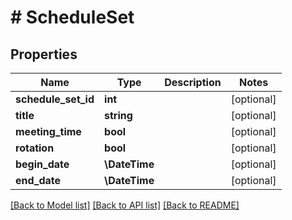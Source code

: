 # # ScheduleSet

## Properties

Name | Type | Description | Notes
------------ | ------------- | ------------- | -------------
**schedule_set_id** | **int** |  | [optional]
**title** | **string** |  | [optional]
**meeting_time** | **bool** |  | [optional]
**rotation** | **bool** |  | [optional]
**begin_date** | **\DateTime** |  | [optional]
**end_date** | **\DateTime** |  | [optional]

[[Back to Model list]](../../README.md#models) [[Back to API list]](../../README.md#endpoints) [[Back to README]](../../README.md)
